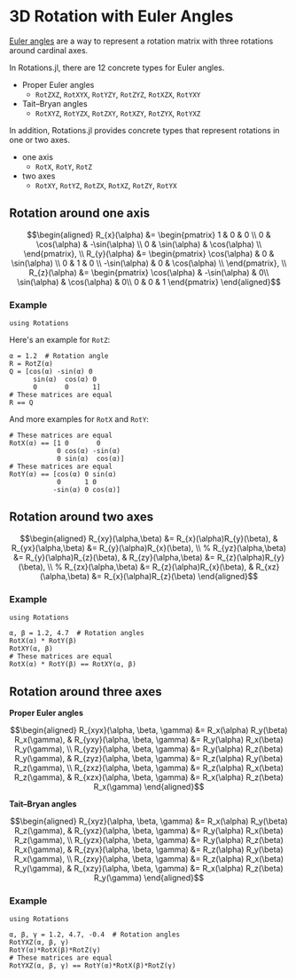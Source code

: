 # 3D Rotation with Euler Angles

[Euler angles](https://en.wikipedia.org/wiki/Euler_angles) are a way to represent a rotation matrix with three rotations around cardinal axes.

In Rotations.jl, there are 12 concrete types for Euler angles.

* Proper Euler angles
    * `RotZXZ`, `RotXYX`, `RotYZY`, `RotZYZ`, `RotXZX`, `RotYXY`
* Tait–Bryan angles
    * `RotXYZ`, `RotYZX`, `RotZXY`, `RotXZY`, `RotZYX`, `RotYXZ`

In addition, Rotations.jl provides concrete types that represent rotations in one or two axes.

* one axis
    * `RotX`, `RotY`, `RotZ`
* two axes
    * `RotXY`, `RotYZ`, `RotZX`, `RotXZ`, `RotZY`, `RotYX`

## Rotation around one axis

```math
\begin{aligned}
R_{x}(\alpha)
&= \begin{pmatrix}
1 & 0 & 0 \\
0 & \cos(\alpha) & -\sin(\alpha) \\
0 & \sin(\alpha) & \cos(\alpha) \\
\end{pmatrix}, \\
R_{y}(\alpha)
&= \begin{pmatrix}
\cos(\alpha) & 0 & \sin(\alpha) \\
0 & 1 & 0 \\
-\sin(\alpha) & 0 & \cos(\alpha) \\
\end{pmatrix}, \\
R_{z}(\alpha)
&= \begin{pmatrix}
\cos(\alpha) & -\sin(\alpha) & 0\\
\sin(\alpha) & \cos(\alpha) & 0\\
0 & 0 & 1
\end{pmatrix}
\end{aligned}
```

### Example
```@setup one_axis
using Rotations
```

Here's an example for `RotZ`:
```@repl one_axis
α = 1.2  # Rotation angle
R = RotZ(α)
Q = [cos(α) -sin(α) 0
      sin(α)  cos(α) 0
      0       0      1]
# These matrices are equal
R == Q
```

And more examples for `RotX` and `RotY`:

```@repl one_axis
# These matrices are equal
RotX(α) == [1 0       0
            0 cos(α) -sin(α)
            0 sin(α)  cos(α)]
# These matrices are equal
RotY(α) == [cos(α) 0 sin(α)
            0      1 0
           -sin(α) 0 cos(α)]
```

## Rotation around two axes

```math
\begin{aligned}
R_{xy}(\alpha,\beta)
&= R_{x}(\alpha)R_{y}(\beta),
& R_{yx}(\alpha,\beta)
&= R_{y}(\alpha)R_{x}(\beta), \\
%
R_{yz}(\alpha,\beta)
&= R_{y}(\alpha)R_{z}(\beta),
& R_{zy}(\alpha,\beta)
&= R_{z}(\alpha)R_{y}(\beta), \\
%
R_{zx}(\alpha,\beta)
&= R_{z}(\alpha)R_{x}(\beta),
& R_{xz}(\alpha,\beta)
&= R_{x}(\alpha)R_{z}(\beta)
\end{aligned}
```

### Example
```@setup two_axis
using Rotations
```

```@repl two_axis
α, β = 1.2, 4.7  # Rotation angles
RotX(α) * RotY(β)
RotXY(α, β)
# These matrices are equal
RotX(α) * RotY(β) == RotXY(α, β)
```

## Rotation around three axes

**Proper Euler angles**

```math
\begin{aligned}
R_{xyx}(\alpha, \beta, \gamma) &= R_x(\alpha) R_y(\beta) R_x(\gamma),
& R_{yxy}(\alpha, \beta, \gamma) &= R_y(\alpha) R_x(\beta) R_y(\gamma), \\
R_{yzy}(\alpha, \beta, \gamma) &= R_y(\alpha) R_z(\beta) R_y(\gamma),
& R_{zyz}(\alpha, \beta, \gamma) &= R_z(\alpha) R_y(\beta) R_z(\gamma), \\
R_{zxz}(\alpha, \beta, \gamma) &= R_z(\alpha) R_x(\beta) R_z(\gamma),
& R_{xzx}(\alpha, \beta, \gamma) &= R_x(\alpha) R_z(\beta) R_x(\gamma)
\end{aligned}
```

**Tait–Bryan angles**

```math
\begin{aligned}
R_{xyz}(\alpha, \beta, \gamma) &= R_x(\alpha) R_y(\beta) R_z(\gamma),
& R_{yxz}(\alpha, \beta, \gamma) &= R_y(\alpha) R_x(\beta) R_z(\gamma), \\
R_{yzx}(\alpha, \beta, \gamma) &= R_y(\alpha) R_z(\beta) R_x(\gamma),
& R_{zyx}(\alpha, \beta, \gamma) &= R_z(\alpha) R_y(\beta) R_x(\gamma), \\
R_{zxy}(\alpha, \beta, \gamma) &= R_z(\alpha) R_x(\beta) R_y(\gamma),
& R_{xzy}(\alpha, \beta, \gamma) &= R_x(\alpha) R_z(\beta) R_y(\gamma)
\end{aligned}
```

### Example
```@setup three_axis
using Rotations
```

```@repl three_axis
α, β, γ = 1.2, 4.7, -0.4  # Rotation angles
RotYXZ(α, β, γ)
RotY(α)*RotX(β)*RotZ(γ)
# These matrices are equal
RotYXZ(α, β, γ) == RotY(α)*RotX(β)*RotZ(γ)
```
